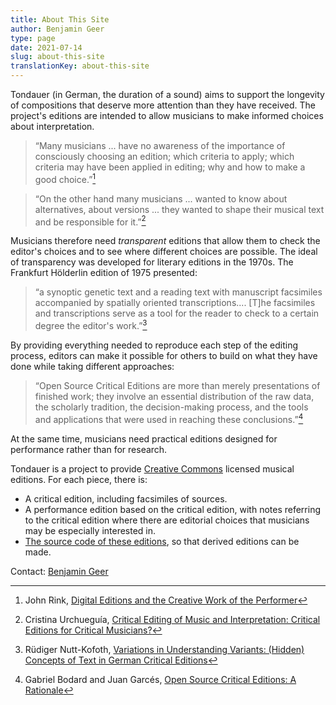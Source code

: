 ```yaml
---
title: About This Site
author: Benjamin Geer
type: page
date: 2021-07-14
slug: about-this-site
translationKey: about-this-site
---
```


Tondauer (in German, the duration of a sound) aims to support the
longevity of compositions that deserve more attention than they have
received. The project's editions are intended to allow musicians to
make informed choices about interpretation.

> “Many musicians ... have no awareness of the importance of
> consciously choosing an edition; which criteria to apply; which
> criteria may have been applied in editing; why and how to make a
> good choice.”[^Rink]

> “On the other hand many musicians ... wanted to know about
> alternatives, about versions ... they wanted to shape their
> musical text and be responsible for it.”[^Urchueguía]

Musicians therefore need *transparent* editions that allow them to
check the editor's choices and to see where different choices are
possible. The ideal of transparency was developed for literary
editions in the 1970s. The Frankfurt Hölderlin edition of 1975
presented:

> “a synoptic genetic text and a reading text with manuscript
> facsimiles accompanied by spatially oriented
> transcriptions.... [T]he facsimiles and transcriptions serve as a
> tool for the reader to check to a certain degree the editor's
> work.”[^Nutt-Kofoth]

By providing everything needed to reproduce each step of the editing
process, editors can make it possible for others to build on what they
have done while taking different approaches:

> “Open Source Critical Editions are more than merely presentations of
> finished work; they involve an essential distribution of the raw
> data, the scholarly tradition, the decision-making process, and the
> tools and applications that were used in reaching these
> conclusions.”[^Bodard]

At the same time, musicians need practical editions designed for
performance rather than for research.

Tondauer is a project to provide [Creative
Commons](https://creativecommons.org/licenses/) licensed musical
editions. For each piece, there is:

- A critical edition, including facsimiles of sources.
- A performance edition based on the critical edition, with notes
  referring to the critical edition where there are editorial choices
  that musicians may be especially interested in.
- [The source code of these
  editions](https://github.com/benjamingeer/Tondauer/), so that
  derived editions can be made.

Contact: [Benjamin Geer](https://benjamingeer.name)

[^Rink]: John Rink, [Digital Editions and the Creative Work of the
    Performer](https://doi.org/10.1017/S1479409819000673)
[^Urchueguía]: Cristina Urchueguía, [Critical Editing of Music and
    Interpretation: Critical Editions for Critical
    Musicians?](https://www.jstor.org/stable/30227962)
[^Nutt-Kofoth]: Rüdiger Nutt-Kofoth, [Variations in Understanding
    Variants: (Hidden) Concepts of Text in German Critical
    Editions](https://doi.org/10.4000/variants.343)
[^Bodard]: Gabriel Bodard and Juan Garcés, [Open Source Critical
    Editions: A
    Rationale](https://blog.stoa.org/files/2010/09/Bodard-Garces_2009_Open-source-digital-editions.pdf)
